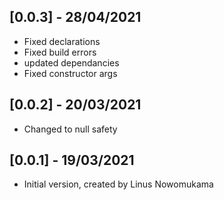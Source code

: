 ## [0.0.3] - 28/04/2021

* Fixed declarations
* Fixed build errors
* updated dependancies
* Fixed constructor args

## [0.0.2] - 20/03/2021

* Changed to null safety

## [0.0.1] - 19/03/2021

* Initial version, created by Linus Nowomukama
